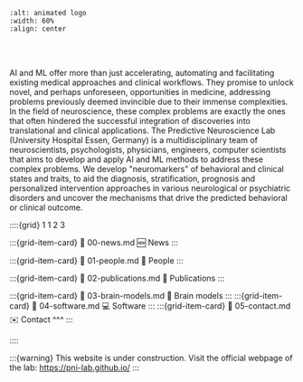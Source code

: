 
```{image} figures/animated_logo.gif
:alt: animated logo
:width: 60%
:align: center
```

<br></br>

AI and ML offer more than just accelerating, automating and facilitating existing medical approaches and clinical workflows. They promise to unlock novel, and perhaps unforeseen, opportunities in medicine, addressing problems previously deemed invincible due to their immense complexities. In the field of neuroscience, these complex problems are exactly the ones that often hindered the successful integration of discoveries into translational and clinical applications. The Predictive Neuroscience Lab (University Hospital Essen, Germany) is a multidisciplinary team of neuroscientists, psychologists, physicians, engineers, computer scientists that aims to develop and apply AI and ML methods to address these complex problems. We develop "neuromarkers" of behavioral and clinical states and traits, to aid the diagnosis, stratification, prognosis and personalized intervention approaches in various neurological or psychiatric disorders and uncover the mechanisms that drive the predicted behavioral or clinical outcome. 



::::{grid} 1 1 2 3

:::{grid-item-card}
:link: 00-news.md
🆕 News 
:::

:::{grid-item-card}
:link: 01-people.md
👥 People 
:::

:::{grid-item-card}
:link: 02-publications.md
📄 Publications
:::

:::{grid-item-card}
:link: 03-brain-models.md
🧠 Brain models
:::
:::{grid-item-card}
:link: 04-software.md
💻 Software
:::
:::{grid-item-card}
:link: 05-contact.md
✉️ Contact
^^^
:::

::::




:::{warning}
This website is under construction.
Visit the official webpage of the lab: https://pni-lab.github.io/
:::








